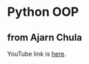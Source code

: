 # Python OOP
## from Ajarn Chula
YouTube link is [here](https://www.youtube.com/watch?v=4bVBSluxJNI&list=PLoTScYm9O0GEIZzlTKPUiOqkewkWmwadW).
